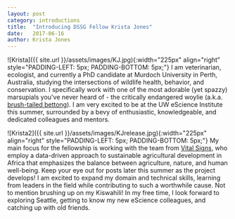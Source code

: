 ```yaml
---
layout: post
category: introductions
title:  "Introducing DSSG Fellow Krista Jones"
date:   2017-06-16
author: Krista Jones
---
```

![Krista]({{ site.url }}/assets/images/KJ.jpg){:width="225px" align="right" style="PADDING-LEFT: 5px; PADDING-BOTTOM: 5px;"}
I am veterinarian, ecologist, and currently a PhD candidate at Murdoch University in Perth, Australia, studying the intersections of wildlife health, behavior, and conservation. I specifically work with one of the most adorable (yet spazzy) marsupials you've never heard of - the critically endangered woylie (a.k.a. [brush-tailed bettong](http://www.australianwildlife.org/wildlife/woylie.aspx)). I am very excited to be at the UW eScience Institute this summer, surrounded by a bevy of enthusiastic, knowledgeable, and dedicated colleagues and mentors. 


![Krista2]({{ site.url }}/assets/images/KJrelease.jpg){:width="225px" align="right" style="PADDING-LEFT: 5px; PADDING-BOTTOM: 5px;"}
My main focus for the fellowship is working with the team from [Vital Signs](http://www.conservation.org/projects/Pages/Vital-Signs.aspx), who employ a data-driven approach to sustainable agricultural development in Africa that emphasizes the balance between agriculture, nature, and human well-being. Keep your eye out for posts later this summer as the project develops! I am excited to expand my domain and technical skills, learning from leaders in the field while contributing to such a worthwhile cause. Not to mention brushing up on my Kiswahili! In my free time, I look forward to exploring Seattle, getting to know my new eScience colleagues, and catching up with old friends. 
